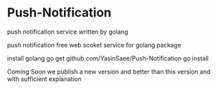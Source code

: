 # Push-Notification
push notification service written by golang

push notification free web scoket service for golang package

install golang
  go get github.com/YasinSaee/Push-Notification 
  go install

Coming Soon we publish a new version and better than this version and with sufficient explanation
